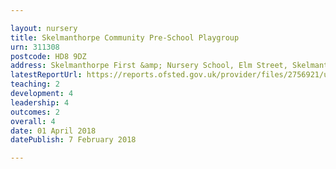 ```yaml
---

layout: nursery
title: Skelmanthorpe Community Pre-School Playgroup
urn: 311308
postcode: HD8 9DZ
address: Skelmanthorpe First &amp; Nursery School, Elm Street, Skelmanthorpe, HUDDERSFIELD, HD8 9DZ
latestReportUrl: https://reports.ofsted.gov.uk/provider/files/2756921/urn/311308.pdf
teaching: 2
development: 4
leadership: 4
outcomes: 2
overall: 4
date: 01 April 2018 
datePublish: 7 February 2018

---
```

